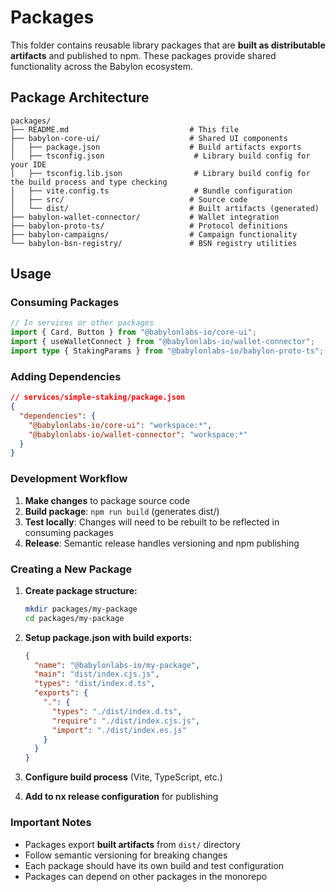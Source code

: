 # Packages

This folder contains reusable library packages that are **built as distributable artifacts** and published to npm. These packages provide shared functionality across the Babylon ecosystem.

## Package Architecture

```
packages/
├── README.md                           # This file
├── babylon-core-ui/                    # Shared UI components
│   ├── package.json                    # Build artifacts exports
│   ├── tsconfig.json                    # Library build config for your IDE
│   ├── tsconfig.lib.json                # Library build config for the build process and type checking
│   ├── vite.config.ts                   # Bundle configuration
│   ├── src/                            # Source code
│   └── dist/                           # Built artifacts (generated)
├── babylon-wallet-connector/           # Wallet integration
├── babylon-proto-ts/                   # Protocol definitions
├── babylon-campaigns/                  # Campaign functionality
└── babylon-bsn-registry/               # BSN registry utilities
```

## Usage

### Consuming Packages

```typescript
// In services or other packages
import { Card, Button } from "@babylonlabs-io/core-ui";
import { useWalletConnect } from "@babylonlabs-io/wallet-connector";
import type { StakingParams } from "@babylonlabs-io/babylon-proto-ts";
```

### Adding Dependencies

```json
// services/simple-staking/package.json
{
  "dependencies": {
    "@babylonlabs-io/core-ui": "workspace:*",
    "@babylonlabs-io/wallet-connector": "workspace:*"
  }
}
```

### Development Workflow

1. **Make changes** to package source code
2. **Build package**: `npm run build` (generates dist/)
3. **Test locally**: Changes will need to be rebuilt to be reflected in consuming packages
4. **Release**: Semantic release handles versioning and npm publishing

### Creating a New Package

1. **Create package structure:**
   ```bash
   mkdir packages/my-package
   cd packages/my-package
   ```

2. **Setup package.json with build exports:**
   ```json
   {
     "name": "@babylonlabs-io/my-package",
     "main": "dist/index.cjs.js",
     "types": "dist/index.d.ts",
     "exports": {
       ".": {
         "types": "./dist/index.d.ts",
         "require": "./dist/index.cjs.js",
         "import": "./dist/index.es.js"
       }
     }
   }
   ```

3. **Configure build process** (Vite, TypeScript, etc.)

4. **Add to nx release configuration** for publishing

### Important Notes

- Packages export **built artifacts** from `dist/` directory
- Follow semantic versioning for breaking changes
- Each package should have its own build and test configuration
- Packages can depend on other packages in the monorepo